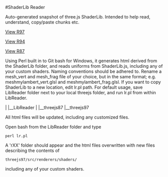 #ShaderLib Reader

Auto-generated snapshot of three.js ShaderLib.
Intended to help read, understand, copy/paste chunks etc.

[View R97](https://koober.github.io/Lib-Reader/r97)


[View R94](https://koober.github.io/Lib-Reader/r94)


[View R87](https://koober.github.io/Lib-Reader/r87)



Using Perl built in to Git bash for Windows, it generates html derived from the ShaderLib folder, and reads uniforms from ShaderLib.js, including any of your custom shaders. Naming conventions should be adhered to.
Rename a mesh_vert and mesh_frag file of your choice, but in the same format; e.g. meshmylambert_vert.glsl and meshmylambert_frag.glsl.
 If you want to copy ShaderLib to a new location,  edit lr.pl path.
For default usage, save LibReader folder next to your local threejs folder, and run lr.pl from within LibReader.

|
|__LibReader
|
|__threejs87
|__threejs97

All html files will be updated, including any customized files.

Open bash from the LibReader folder and type

    perl lr.pl
    
A 'rXX' folder should appear and the html files overwritten with new files describing the contents of 

    threejs97/src/renderers/shaders/
    
including any of your custom shaders.

